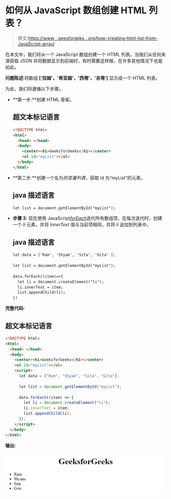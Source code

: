 # 如何从 JavaScript 数组创建 HTML 列表？

> 原文:[https://www . geesforgeks . org/how-creating-html-list-from-JavaScript-array/](https://www.geeksforgeeks.org/how-to-creating-html-list-from-javascript-array/)

在本文中，我们将从一个 JavaScript 数组创建一个 HTML 列表。当我们从任何来源获取 JSON 并将数据显示到前端时，有时需要这样做，在许多其他情况下也是如此。

**问题陈述**:将数组 **['拉姆'，'希亚姆'，'西塔'，'吉塔']** 显示成一个 HTML 列表。

为此，我们将遵循以下步骤。

*   **第一步:**创建 HTML 骨架。

    ## 超文本标记语言

    ```html
    <!DOCTYPE html>
    <html>
      <head> </head>
      <body>
        <center><h1>GeeksforGeeks</h1></center>
        <ul id="myList"></ul>
      </body>
    </html>
    ```

*   **第二步:**创建一个名为*的变量列表*，获取 id 为“myList”的元素。

    ## java 描述语言

    ```html
    let list = document.getElementById("myList");
    ```

*   **步骤 3:** 现在使用 JavaScript[*forEach*](https://www.geeksforgeeks.org/javascript-array-foreach-method/)迭代所有数组项，在每次迭代时，创建一个 *li* 元素，并将 *innerText* 值与当前项相同，并将 *li* 追加到列表中。

    ## java 描述语言

    ```html
    let data = ['Ram', 'Shyam', 'Sita', 'Gita' ];

    let list = document.getElementById("myList");

    data.forEach((item)=>{
      let li = document.createElement("li");
      li.innerText = item;
      list.appendChild(li);
    })
    ```

**完整代码:**

## 超文本标记语言

```html
<!DOCTYPE html>
<html>
  <head> </head>
  <body>
    <center><h1>GeeksforGeeks</h1></center>
    <ul id="myList"></ul>
    <script>
      let data = ["Ram", "Shyam", "Sita", "Gita"];

      let list = document.getElementById("myList");

      data.forEach((item) => {
        let li = document.createElement("li");
        li.innerText = item;
        list.appendChild(li);
      });
    </script>
  </body>
</html>
```

**输出:**

![](img/7e8ec41fafceadb2e256eebac24f7e65.png)